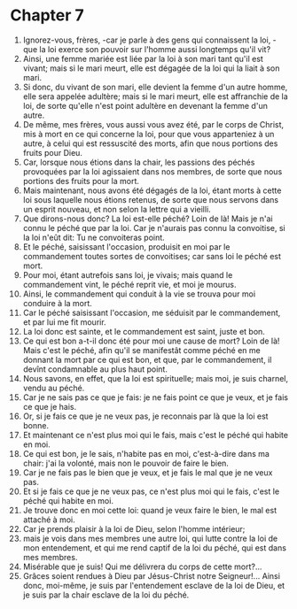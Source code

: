 # Chapter 7

1. Ignorez-vous, frères, -car je parle à des gens qui connaissent la loi, -que la loi exerce son pouvoir sur l'homme aussi longtemps qu'il vit?
2. Ainsi, une femme mariée est liée par la loi à son mari tant qu'il est vivant; mais si le mari meurt, elle est dégagée de la loi qui la liait à son mari.
3. Si donc, du vivant de son mari, elle devient la femme d'un autre homme, elle sera appelée adultère; mais si le mari meurt, elle est affranchie de la loi, de sorte qu'elle n'est point adultère en devenant la femme d'un autre.
4. De même, mes frères, vous aussi vous avez été, par le corps de Christ, mis à mort en ce qui concerne la loi, pour que vous apparteniez à un autre, à celui qui est ressuscité des morts, afin que nous portions des fruits pour Dieu.
5. Car, lorsque nous étions dans la chair, les passions des péchés provoquées par la loi agissaient dans nos membres, de sorte que nous portions des fruits pour la mort.
6. Mais maintenant, nous avons été dégagés de la loi, étant morts à cette loi sous laquelle nous étions retenus, de sorte que nous servons dans un esprit nouveau, et non selon la lettre qui a vieilli.
7. Que dirons-nous donc? La loi est-elle péché? Loin de là! Mais je n'ai connu le péché que par la loi. Car je n'aurais pas connu la convoitise, si la loi n'eût dit: Tu ne convoiteras point.
8. Et le péché, saisissant l'occasion, produisit en moi par le commandement toutes sortes de convoitises; car sans loi le péché est mort.
9. Pour moi, étant autrefois sans loi, je vivais; mais quand le commandement vint, le péché reprit vie, et moi je mourus.
10. Ainsi, le commandement qui conduit à la vie se trouva pour moi conduire à la mort.
11. Car le péché saisissant l'occasion, me séduisit par le commandement, et par lui me fit mourir.
12. La loi donc est sainte, et le commandement est saint, juste et bon.
13. Ce qui est bon a-t-il donc été pour moi une cause de mort? Loin de là! Mais c'est le péché, afin qu'il se manifestât comme péché en me donnant la mort par ce qui est bon, et que, par le commandement, il devînt condamnable au plus haut point.
14. Nous savons, en effet, que la loi est spirituelle; mais moi, je suis charnel, vendu au péché.
15. Car je ne sais pas ce que je fais: je ne fais point ce que je veux, et je fais ce que je hais.
16. Or, si je fais ce que je ne veux pas, je reconnais par là que la loi est bonne.
17. Et maintenant ce n'est plus moi qui le fais, mais c'est le péché qui habite en moi.
18. Ce qui est bon, je le sais, n'habite pas en moi, c'est-à-dire dans ma chair: j'ai la volonté, mais non le pouvoir de faire le bien.
19. Car je ne fais pas le bien que je veux, et je fais le mal que je ne veux pas.
20. Et si je fais ce que je ne veux pas, ce n'est plus moi qui le fais, c'est le péché qui habite en moi.
21. Je trouve donc en moi cette loi: quand je veux faire le bien, le mal est attaché à moi.
22. Car je prends plaisir à la loi de Dieu, selon l'homme intérieur;
23. mais je vois dans mes membres une autre loi, qui lutte contre la loi de mon entendement, et qui me rend captif de la loi du péché, qui est dans mes membres.
24. Misérable que je suis! Qui me délivrera du corps de cette mort?...
25. Grâces soient rendues à Dieu par Jésus-Christ notre Seigneur!... Ainsi donc, moi-même, je suis par l'entendement esclave de la loi de Dieu, et je suis par la chair esclave de la loi du péché.

